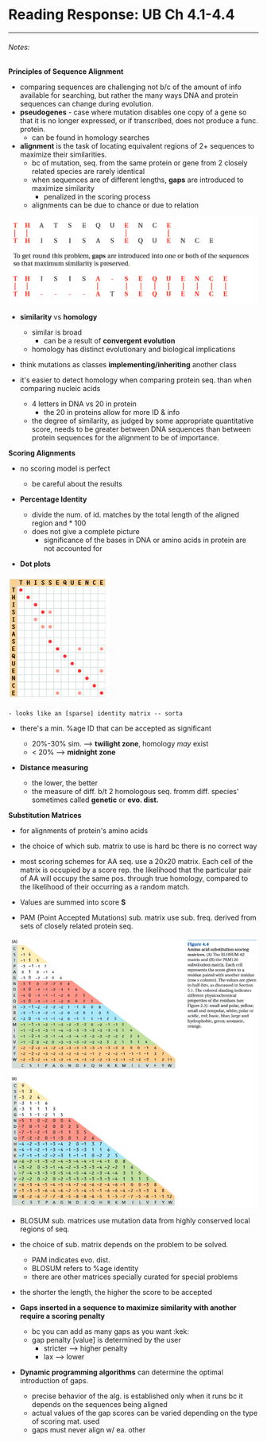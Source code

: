 # Reading Response: UB Ch 4.1-4.4
-----

###### Notes:


**Principles of Sequence Alignment**

- comparing sequences are challenging not b/c of the amount of info available for searching, but rather the many ways DNA and protein sequences can change during evolution.
- **pseudogenes** - case where mutation disables one copy of a gene so that it is no longer expressed, or if transcribed, does not produce a func. protein.
    - can be found in homology searches
- **alignment** is the task of locating equivalent regions of 2+ sequences to maximize their similarities.
    - bc of mutation, seq. from the same protein or gene from 2 closely related species are rarely identical
    - when sequences are of different lengths, **gaps** are introduced to maximize similarity
        - penalized in the scoring process
    - alignments can be due to chance or due to relation  
    
![gap example](./images/ch4/gapExample.png)

- **similarity** vs **homology**
    - similar is broad
        - can be a result of **convergent evolution**
    - homology has distinct evolutionary and biological implications

- think mutations as classes **implementing/inheriting** another class

- it's easier to detect homology when comparing protein seq. than when comparing nucleic acids
    - 4 letters in DNA vs 20 in protein
        - the 20 in proteins allow for more ID & info
    - the degree of similarity, as judged by some appropriate quantitative score, needs to be greater between DNA sequences than between protein sequences for the alignment to be of importance.

**Scoring Alignments**

- no scoring model is perfect
    - be careful about the results

- **Percentage Identity**
    - divide the num. of id. matches by the total length of the aligned region and * 100
    - does not give a complete picture
        - significance of the bases in DNA or amino acids in protein are not accounted for
- **Dot plots**  

![dot plot example](./images/ch4/dotplot.png)

    - looks like an [sparse] identity matrix -- sorta

- there's a min. %age ID that can be accepted as significant
    - 20%-30% sim. --> **twilight zone**, homology *may* exist
    - < 20% --> **midnight zone**

- **Distance measuring**
    - the lower, the better
    - the measure of diff. b/t 2 homologous seq. fromm diff. species' sometimes called **genetic** or **evo. dist.**

**Substitution Matrices**

- for alignments of protein's amino acids
- the choice of which sub. matrix to use is hard bc there is no correct way
- most scoring schemes for AA seq. use a 20x20 matrix. Each cell of the matrix is occupied by a score rep. the likelihood that the particular pair of AA will occupy the same pos. through true homology, compared to the likelihood of their occurring as a random match.
- Values are summed into score **S**

- PAM (Point Accepted Mutations) sub. matrix use sub. freq. derived from sets of closely related protein seq.  

![sub. matrix example](./images/ch4/subMatrix_example.png)

- BLOSUM sub. matrices use mutation data from highly conserved local regions of seq.

- the choice of sub. matrix depends on the problem to be solved.
    - PAM indicates evo. dist.
    - BLOSUM refers to %age identity
    - there are other matrices specially curated for special problems

- the shorter the length, the higher the score to be accepted

- **Gaps inserted in a sequence to maximize similarity with another require a scoring penalty**
    - bc you can add as many gaps as you want :kek:
    - gap penalty [value] is determined by the user
        - stricter --> higher penalty
        - lax --> lower

- **Dynamic programming algorithms** can determine the optimal introduction of gaps.
    - precise behavior of the alg. is established only when it runs bc it depends on the sequences being aligned
    - actual values of the gap scores can be varied depending on the type of scoring mat. used
    - gaps must never align w/ ea. other
